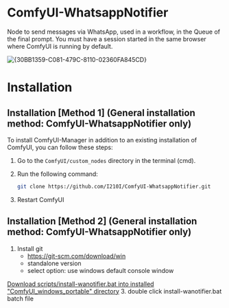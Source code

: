 # ComfyUI-WhatsappNotifier
Node to send messages via WhatsApp, used in a workflow, in the Queue of the final prompt. You must have a session started in the same browser where ComfyUI is running by default.

![{30BB1359-C081-479C-8110-02360FA845CD}](https://github.com/user-attachments/assets/24c13788-8cbb-41c5-b95a-326b51927f13)

# Installation

## Installation [Method 1] (General installation method: ComfyUI-WhatsappNotifier only)

To install ComfyUI-Manager in addition to an existing installation of ComfyUI, you can follow these steps:

1. Go to the `ComfyUI/custom_nodes` directory in the terminal (cmd).
2. Run the following command:

   ```sh
   git clone https://github.com/I210I/ComfyUI-WhatsappNotifier.git
3. Restart ComfyUI

## Installation [Method 2] (General installation method: ComfyUI-WhatsappNotifier only)

1. Install git
   - https://git-scm.com/download/win
   - standalone version
   - select option: use windows default console window

[Download scripts/install-wanotifier.bat into installed "ComfyUI_windows_portable" directory]([scripts/in.---](https://github.com/I210I/ComfyUI-WhatsappNotifier/blob/main/scripts/install-wanotifier.bat))
3. double click install-wanotifier.bat batch file
